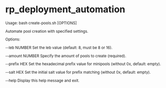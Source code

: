 # rp_deployment_automation

<sub>
Usage: bash create-pools.sh [OPTIONS]
  
Automate pool creation with specified settings.

Options:

  --leb NUMBER    Set the leb value (default: 8, must be 8 or 16).
  
  --amount NUMBER Specify the amount of pools to create (required).
  
  --prefix HEX    Set the hexadecimal prefix value for minipools (without 0x, default: empty).
  
  --salt HEX      Set the initial salt value for prefix matching (without 0x, default: empty).
  
  --help          Display this help message and exit.
  
</sub>
